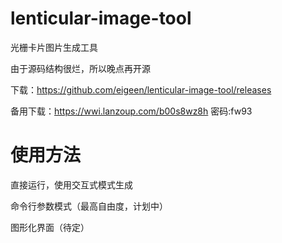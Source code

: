 # lenticular-image-tool
光栅卡片图片生成工具

由于源码结构很烂，所以晚点再开源

下载：https://github.com/eigeen/lenticular-image-tool/releases

备用下载：https://wwi.lanzoup.com/b00s8wz8h 密码:fw93

# 使用方法

直接运行，使用交互式模式生成

命令行参数模式（最高自由度，计划中）

图形化界面（待定）
